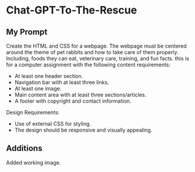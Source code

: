 # Chat-GPT-To-The-Rescue

## My Prompt
Create the HTML and CSS for a webpage. The webpage must be centered around the theme of pet rabbits and how to take care of them properly. Including, foods they can eat, veterinary care, training, and fun facts. this is for a computer assignment with the following content requirements:
* At least one header section.
* Navigation bar with at least three links.
* At least one image.
* Main content area with at least three sections/articles.
* A footer with copyright and contact information.

Design Requirements:
* Use of external CSS for styling.
* The design should be responsive and visually appealing.

## Additions

Added working image. 